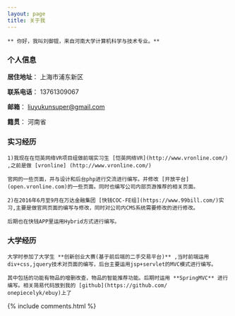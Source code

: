```yaml
---
layout: page
title: 关于我 
---
```



	** 你好，我叫刘御锟，来自河南大学计算机科学与技术专业。**

### 个人信息
**居住地址**： 上海市浦东新区

**联系电话**： 13761309067

**邮箱**： liuyukunsuper@gmail.com

**籍贯**： 河南省

### 实习经历

	1)我现在在恺英网络VR项目组做前端实习生 [恺英网络VR](http://www.vronline.com/) ,之前是做 [vronline] (http://www.vronline.com/)

	官网的一些页面，并与设计和后台php进行交流进行编写。并修改 [开放平台](open.vronline.com)的一些页面。同时也编写公司内部页游推荐的相关页面。

	2)在2016年6月至9月在万达金融集团 [快钱COC-FE组](https://www.99bill.com/)实习,主要是做官网页面的编写与修改，同时对公司内CMS系统需要修改的进行修改。

	后期也在快钱APP里运用Hybrid方式进行编写。

### 大学经历

	大学时参加了大学生 **创新创业大赛(基于前后端的二手交易平台)** ,当时前端运用div+css,jquery技术对页面的编写，后台主要运用jsp+servlet的MVC模式进行编写。

	其中包括的功能有物品的增删改查，物品的智能推荐功能。后期时运用 **SpringMVC** 进行编写。相关简易代码放到我的 [github](https://github.com/
	onepiecelyk/ebuy)上了


{% include comments.html %}



